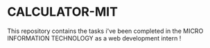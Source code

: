 # CALCULATOR-MIT
This repository contains the tasks i've been completed in the MICRO INFORMATION TECHNOLOGY  as a web development intern !

